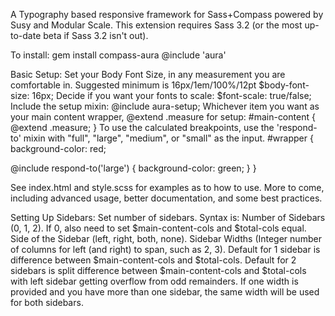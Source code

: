 A Typography based responsive framework for Sass+Compass powered by Susy and Modular Scale. This extension requires Sass 3.2 (or the most up-to-date beta if Sass 3.2 isn't out).

To install:
gem install compass-aura
@include 'aura'

Basic Setup:
Set your Body Font Size, in any measurement you are comfortable in. Suggested minimum is 16px/1em/100%/12pt
$body-font-size: 16px;
Decide if you want your fonts to scale:
$font-scale: true/false;
Include the setup mixin:
@include aura-setup;
Whichever item you want as your main content wrapper, @extend .measure for setup:
#main-content {
  @extend .measure;
}
To use the calculated breakpoints, use the 'respond-to' mixin with "full", "large", "medium", or "small" as the input.
#wrapper {
  background-color: red;
  
  @include respond-to('large') {
    background-color: green;
  }
}

See index.html and style.scss for examples as to how to use. More to come, including advanced usage, better documentation, and some best practices.

Setting Up Sidebars:
Set number of sidebars.
Syntax is:
Number of Sidebars (0, 1, 2). If 0, also need to set $main-content-cols and $total-cols equal.
Side of the Sidebar (left, right, both, none).
Sidebar Widths (Integer number of columns for left (and right) to span, such as 2, 3).
  Default for 1 sidebar is difference between $main-content-cols and $total-cols.
  Default for 2 sidebars is split difference between $main-content-cols and $total-cols
    with left sidebar getting overflow from odd remainders.
  If one width is provided and you have more than one sidebar, the same width will be used
    for both sidebars.